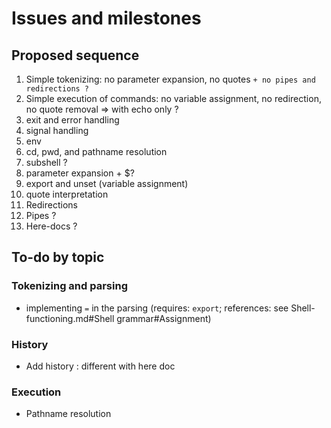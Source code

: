 # Issues and milestones

## Proposed sequence
1. Simple tokenizing: no parameter expansion, no quotes `+ no pipes and redirections ?`
2. Simple execution of commands: no variable assignment, no redirection, no quote removal
=> with echo only ?
3. exit and error handling
4. signal handling
4. env
5. cd, pwd, and pathname resolution
6. subshell ?
7. parameter expansion + $?
8. export and unset (variable assignment)
9. quote interpretation
10. Redirections
11. Pipes ?
12. Here-docs ?

## To-do by topic
### Tokenizing and parsing
- implementing `=` in the parsing (requires: `export`; references: see Shell-functioning.md#Shell grammar#Assignment)

### History
- Add history : different with here doc

### Execution
- Pathname resolution